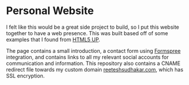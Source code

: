 # Personal Website
I felt like this would be a great side project to build, so I put this website together to have a web presence. This was built based off of some examples that I found from [HTML5 UP](https://html5up.net). 

The page contains a small introduction, a contact form using [Formspree](formspree.io) integration, and contains links to all my relevant social accounts for communication and information. This repository also contains a CNAME redirect file towards my custom domain [reeteshsudhakar.com](reeteshsudhakar.com), which has SSL encryption. 
